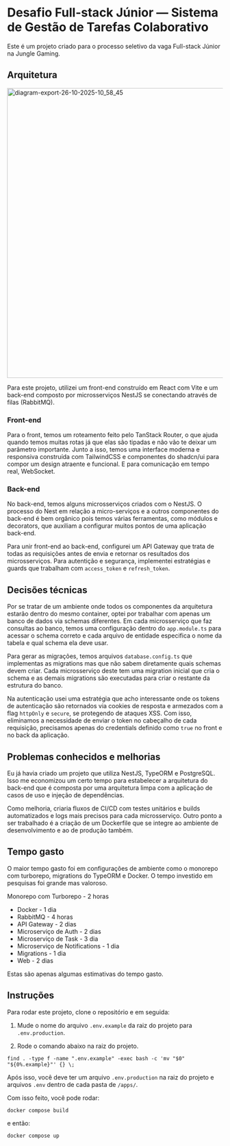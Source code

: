 # Desafio Full-stack Júnior — Sistema de Gestão de Tarefas Colaborativo

Este é um projeto criado para o processo seletivo da vaga Full-stack Júnior na Jungle Gaming.

## Arquitetura

<img width="1160" height="676" alt="diagram-export-26-10-2025-10_58_45" src="https://github.com/user-attachments/assets/415f35d5-4114-483d-95e6-982854a7940b" />


Para este projeto, utilizei um front-end construído em React com Vite e um back-end composto por microsserviços NestJS se conectando através de filas (RabbitMQ).

### Front-end

Para o front, temos um roteamento feito pelo TanStack Router, o que ajuda quando temos muitas rotas já que elas são tipadas e não vão te deixar um parâmetro importante. Junto a isso, temos uma interface moderna e responsiva construída com TailwindCSS e componentes do shadcn/ui para compor um design atraente e funcional. E para comunicação em tempo real, WebSocket.

### Back-end

No back-end, temos alguns microsserviços criados com o NestJS. O processo do Nest em relação a micro-serviços e a outros componentes do back-end é bem orgânico pois temos várias ferramentas, como módulos e decorators, que auxiliam a configurar muitos pontos de uma aplicação back-end.

Para unir front-end ao back-end, configurei um API Gateway que trata de todas as requisições antes de envia e retornar os resultados dos microsserviços. Para autentição e segurança, implementei estratégias e guards que trabalham com `access_token` e `refresh_token`.

## Decisões técnicas

Por se tratar de um ambiente onde todos os componentes da arquitetura estarão dentro do mesmo container, optei por trabalhar com apenas um banco de dados via schemas diferentes. Em cada microsserviço que faz consultas ao banco, temos uma configuração dentro do `app.module.ts` para acessar o schema correto e cada arquivo de entidade especifica o nome da tabela e qual schema ela deve usar.

Para gerar as migrações, temos arquivos `database.config.ts` que implementas as migrations mas que não sabem diretamente quais schemas devem criar. Cada microsserviço deste tem uma migration inicial que cria o schema e as demais migrations são executadas para criar o restante da estrutura do banco.

Na autenticação usei uma estratégia que acho interessante onde os tokens de autenticação são retornados via cookies de resposta e armezados com a flag `httpOnly` e `secure`, se protegendo de ataques XSS. Com isso, eliminamos a necessidade de enviar o token no cabeçalho de cada requisição, precisamos apenas do credentials definido como `true` no front e no back da aplicação.

## Problemas conhecidos e melhorias

Eu já havia criado um projeto que utiliza NestJS, TypeORM e PostgreSQL. Isso me economizou um certo tempo para estabelecer a arquitetura do back-end que é composta por uma arquitetura limpa com a aplicação de casos de uso e injeção de dependências.

Como melhoria, criaria fluxos de CI/CD com testes unitários e builds automatizados e logs mais precisos para cada microsserviço. Outro ponto a ser trabalhado é a criação de um Dockerfile que se integre ao ambiente de desenvolvimento e ao de produção também.


## Tempo gasto

O maior tempo gasto foi em configurações de ambiente como o monorepo com turborepo, migrations do TypeORM e Docker. O tempo investido em pesquisas foi grande mas valoroso.

Monorepo com Turborepo - 2 horas
- Docker - 1 dia
- RabbitMQ - 4 horas
- API Gateway - 2 dias
- Microserviço de Auth  - 2 dias
- Microserviço de Task - 3 dia
- Microserviço de Notifications - 1 dia
- Migrations - 1 dia
- Web - 2 dias

Estas são apenas algumas estimativas do tempo gasto.

## Instruções

Para rodar este projeto, clone o repositório e em seguida:

1. Mude o nome do arquivo `.env.example` da raiz do projeto para `.env.production`.

2. Rode o comando abaixo na raiz do projeto.

```
find . -type f -name ".env.example" -exec bash -c 'mv "$0" "${0%.example}"' {} \;
```

Após isso, você deve ter um arquivo `.env.production` na raiz do projeto e arquivos `.env` dentro de cada pasta de `/apps/`.

Com isso feito, você pode rodar:
```
docker compose build
````
e então:
```
docker compose up
```
